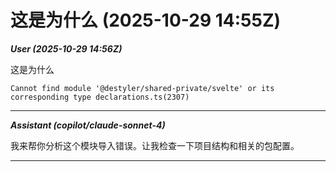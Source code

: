 <!-- Generated by SpecStory -->

<!-- vscode Session 25cb0adc-a78b-419a-9343-3d8361da11b2 (2025-10-29 14:55Z) -->

# 这是为什么 (2025-10-29 14:55Z)

_**User (2025-10-29 14:56Z)**_

这是为什么

```
Cannot find module '@destyler/shared-private/svelte' or its corresponding type declarations.ts(2307)
```

---

_**Assistant (copilot/claude-sonnet-4)**_

我来帮你分析这个模块导入错误。让我检查一下项目结构和相关的包配置。 

---

